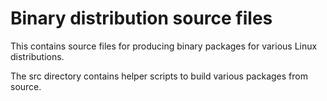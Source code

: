 # Binary distribution source files

This contains source files for producing binary packages for various Linux
distributions.

The src directory contains helper scripts to build various packages from
source.
